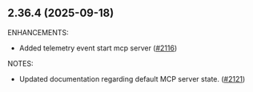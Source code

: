## 2.36.4 (2025-09-18)

ENHANCEMENTS:

* Added telemetry event start mcp server ([#2116](https://github.com/hashicorp/vscode-terraform/issues/2116))

NOTES:

* Updated documentation regarding default MCP server state. ([#2121](https://github.com/hashicorp/vscode-terraform/issues/2121))

